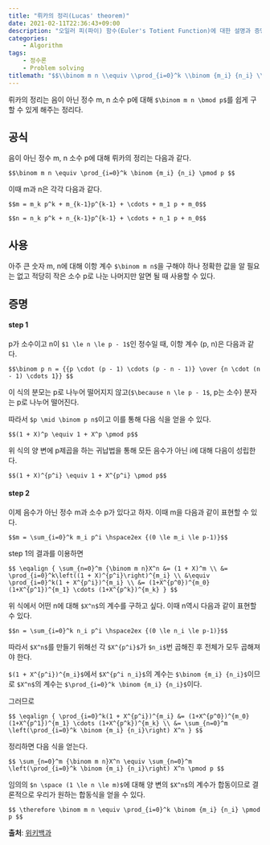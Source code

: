 ```yaml
---
title: "뤼카의 정리(Lucas' theorem)"
date: 2021-02-11T22:36:43+09:00
description: "오일러 피(파이) 함수(Euler's Totient Function)에 대한 설명과 증명"
categories:
    - Algorithm
tags:
    - 정수론
    - Problem solving
titlemath: "$$\\binom m n \\equiv \\prod_{i=0}^k \\binom {m_i} {n_i} \\pmod p $$"
---
```


뤼카의 정리는 음이 아닌 정수 m, n 소수 p에 대해 `$\binom m n \bmod p$`를 쉽게 구할 수 있게 해주는 정리다.

<!--more-->

## 공식

음이 아닌 정수 m, n 소수 p에 대해 뤼카의 정리는 다음과 같다.

`$$\binom m n \equiv \prod_{i=0}^k \binom {m_i} {n_i} \pmod p $$`

이때 m과 n은 각각 다음과 같다.

`$$m = m_k p^k + m_{k-1}p^{k-1} + \cdots + m_1 p + m_0$$`

`$$n = n_k p^k + n_{k-1}p^{k-1} + \cdots + n_1 p + n_0$$`

## 사용

아주 큰 숫자 m, n에 대해 이항 계수 `$\binom m n$`을 구해야 하나 정확한 값을 알 필요는 없고 적당히 작은 소수 p로 나눈 나머지만 알면 될 때 사용할 수 있다.

## 증명

#### step 1

p가 소수이고 n이 `$1 \le n \le p - 1$`인 정수일 때, 이항 계수 (p, n)은 다음과 같다.

`$$\binom p n = {{p \cdot (p - 1) \cdots (p - n - 1)} \over {n \cdot (n - 1) \cdots 1}} $$`

이 식의 분모는 p로 나누어 떨어지지 않고(`$\because n \le p - 1$`, p는 소수) 분자는 p로 나누어 떨어진다.

따라서 `$p \mid \binom p n$`이고 이를 통해 다음 식을 얻을 수 있다.

`$$(1 + X)^p \equiv 1 + X^p \pmod p$$`

위 식의 양 변에 p제곱을 하는 귀납법을 통해 모든 음수가 아닌 i에 대해 다음이 성립한다.

`$$(1 + X)^{p^i} \equiv 1 + X^{p^i} \pmod p$$`

#### step 2

이제 음수가 아닌 정수 m과 소수 p가 있다고 하자. 이때 m을 다음과 같이 표현할 수 있다.

`$$m = \sum_{i=0}^k m_i p^i \hspace2ex {(0 \le m_i \le p-1)}$$`

step 1의 결과를 이용하면

`$$
\eqalign {
\sum_{n=0}^m {\binom m n}X^n &= (1 + X)^m \\
    &= \prod_{i=0}^k\left((1 + X)^{p^i}\right)^{m_i} \\
    &\equiv \prod_{i=0}^k(1 + X^{p^i})^{m_i} \\
    &= (1+X^{p^0})^{m_0} (1+X^{p^1})^{m_1} \cdots (1+X^{p^k})^{m_k}
}
$$`

위 식에서 어떤 n에 대해 `$X^n$`의 계수를 구하고 싶다. 이때 n역시 다음과 같이 표현할 수 있다.

`$$n = \sum_{i=0}^k n_i p^i \hspace2ex {(0 \le n_i \le p-1)}$$`

따라서 `$X^n$`를 만들기 위해선 각 `$X^{p^i}$`가 `$n_i$`번 곱해진 후 전체가 모두 곱해져야 한다.

`$(1 + X^{p^i})^{m_i}$`에서 `$X^{p^i n_i}$`의 계수는 `$\binom {m_i} {n_i}$`이므로 `$X^n$`의 계수는 `$\prod_{i=0}^k \binom {m_i} {n_i}$`이다.

그러므로

`$$
\eqalign {
\prod_{i=0}^k(1 + X^{p^i})^{m_i}
    &= (1+X^{p^0})^{m_0} (1+X^{p^1})^{m_1} \cdots (1+X^{p^k})^{m_k} \\
    &= \sum_{n=0}^m \left(\prod_{i=0}^k \binom {m_i} {n_i}\right) X^n
}
$$`

정리하면 다음 식을 얻는다.

`$$
\sum_{n=0}^m {\binom m n}X^n \equiv \sum_{n=0}^m \left(\prod_{i=0}^k \binom {m_i} {n_i}\right) X^n \pmod p
$$`

임의의 `$n \space (1 \le n \le m)$`에 대해 양 변의 `$X^n$`의 계수가 합동이므로 결론적으로 우리가 원하는 합동식을 얻을 수 있다.

`$$ \therefore \binom m n \equiv \prod_{i=0}^k \binom {m_i} {n_i} \pmod p $$`

**출처**: [위키백과](https://en.wikipedia.org/wiki/Lucas%27s_theorem)